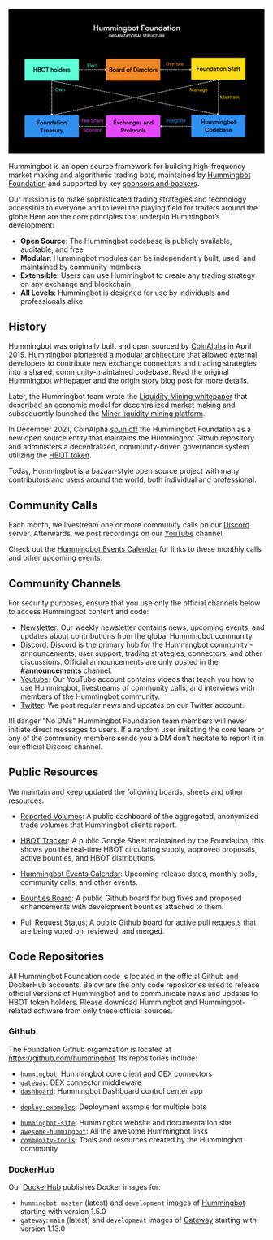 [![org_structure](org_structure.png)](org_structure.png)

Hummingbot is an open source framework for building high-frequency market making and algorithmic trading bots, maintained by [Hummingbot Foundation](./foundation.md) and supported by key [sponsors and backers](./sponsors.md).

Our mission is to make sophisticated trading strategies and technology accessible to everyone and to level the playing field for traders around the globe Here are the core principles that underpin Hummingbot’s development:

* **Open Source**: The Hummingbot codebase is publicly available, auditable, and free
* **Modular**: Hummingbot modules can be independently built, used, and maintained by community members
* **Extensible**: Users can use Hummingbot to create any trading strategy on any exchange and blockchain
* **All Levels**: Hummingbot is designed for use by individuals and professionals alike

## History

Hummingbot was originally built and open sourced by [CoinAlpha](https://coinalpha.com) in April 2019. Hummingbot pioneered a modular architecture that allowed external developers to contribute new exchange connectors and trading strategies into a shared, community-maintained codebase. Read the original [Hummingbot whitepaper](/blog/hummingbot-whitepaper/) and the [origin story](/blog/from-hedge-fund-to-market-making-bot-the-hummingbot-origin-story/) blog post for more details.

Later, the Hummingbot team wrote the [Liquidity Mining whitepaper](/blog/liquidity-mining-whitepaper/) that described an economic model for decentralized market making and subsequently launched the [Miner liquidity mining platform](/blog/introducing-liquidity-mining-a-marketplace-for-market-makers/).

In December 2021, CoinAlpha [spun off](/blog/introducing-the-hummingbot-foundation/) the Hummingbot Foundation as a new open source entity that maintains the Hummingbot Github repository and administers a decentralized, community-driven governance system utilizing the [HBOT token](/blog/introducing-the-hummingbot-governance-token-hbot/).

Today, Hummingbot is a bazaar-style open source project with many contributors and users around the world, both individual and professional.

## Community Calls

Each month, we livestream one or more community calls on our [Discord](https://discord.gg/hummingbot) server. Afterwards, we post recordings on our [YouTube](https://youtube.com/c/hummingbot) channel.

Check out the [Hummingbot Events Calendar](https://lu.ma/u/hummingbot) for links to these monthly calls and other upcoming events.

## Community Channels

For security purposes, ensure that you use only the official channels below to access Hummingbot content and code:

* [Newsletter](https://hummingbot.substack.com): Our weekly newsletter contains news, upcoming events, and updates about contributions from the global Hummingbot community
* [Discord](https://discord.gg/hummingbot): Discord is the primary hub for the Hummingbot community - announcements, user support, trading strategies, connectors, and other discussions. Official announcements are only posted in the **#announcements** channel.
* [Youtube](https://www.youtube.com/c/hummingbot): Our YouTube account contains videos that teach you how to use Hummingbot, livestreams of community calls, and interviews with members of the Hummingbot community.
* [Twitter](https://twitter.com/_hummingbot): We post regular news and updates on our Twitter account.

!!! danger "No DMs"
    Hummingbot Foundation team members will never initiate direct messages to users. If a random user imitating the core team or any of the community members sends you a DM don't hesitate to report it in our official Discord channel.

## Public Resources

We maintain and keep updated the following boards, sheets and other resources:

* [Reported Volumes](https://p.datadoghq.com/sb/a96a744f5-a15479d77992ccba0d23aecfd4c87a52): A public dashboard of the aggregated, anonymized trade volumes that Hummingbot clients report.

* [HBOT Tracker](https://docs.google.com/spreadsheets/u/2/d/1UNAumPMnXfsghAAXrfKkPGRH9QlC8k7Cu1FGQVL1t0M/edit?usp=sharing): A public Google Sheet maintained by the Foundation, this shows you the real-time HBOT circulating supply, approved proposals, active bounties, and HBOT distributions.

* [Hummingbot Events Calendar](https://hummingbot-foundation.notion.site/5c767683f80b45c4934aa8cf755a2ff5?v=4dd057ac162f49c9813e11cec0688204): Upcoming release dates, monthly polls, community calls, and other events.

* [Bounties Board](https://github.com/orgs/hummingbot/projects/7/views/1): A public Github board for bug fixes and proposed enhancements with development bounties attached to them.

* [Pull Request Status](https://github.com/orgs/hummingbot/projects/1): A public Github board for active pull requests that are being voted on, reviewed, and merged.

## Code Repositories

All Hummingbot Foundation code is located in the official Github and DockerHub accounts. Below are the only code repositories used to release official versions of Hummingbot and to communicate news and updates to HBOT token holders. Please download Hummingbot and Hummingbot-related software from only these official sources.

### Github

The Foundation Github organization is located at <https://github.com/hummingbot>. Its repositories include:

* [`hummingbot`](https://github.com/hummingbot/hummingbot): Hummingbot core client and CEX connectors
* [`gateway`](https://github.com/hummingbot/gateway): DEX connector middleware
* [`dashboard`](https://github.com/hummingbot/dashboard): Hummingbot Dashboard control center app
- [`deploy-examples`](https://github.com/hummingbot/deploy-examples): Deployment example for multiple bots
* [`hummingbot-site`](https://github.com/hummingbot/hummingbot-site): Hummingbot website and documentation site
* [`awesome-hummingbot`](https://github.com/hummingbot/awesome-hummingbot): All the awesome Hummingbot links
* [`community-tools`](https://github.com/hummingbot/community-tools): Tools and resources created by the Hummingbot community

### DockerHub

Our [DockerHub](https://hub.docker.com/r/hummingbot/) publishes Docker images for:

  * `hummingbot`: `master` (latest) and `development` images of [Hummingbot](https://github.com/hummingbot/hummingbot) starting with version 1.5.0
  * `gateway`: `main` (latest) and `development` images of [Gateway](https://github.com/hummingbot/gateway) starting with version 1.13.0
